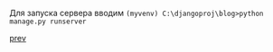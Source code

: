 Для запуска сервера вводим `(myvenv) C:\djangoproj\blog>python manage.py runserver`









[prev](https://github.com/AnreKlos/All_Conspectus_/blob/main/Django/1.4%20Создание%20проекта%20на%20Django.%20Django%20startproject.md)
